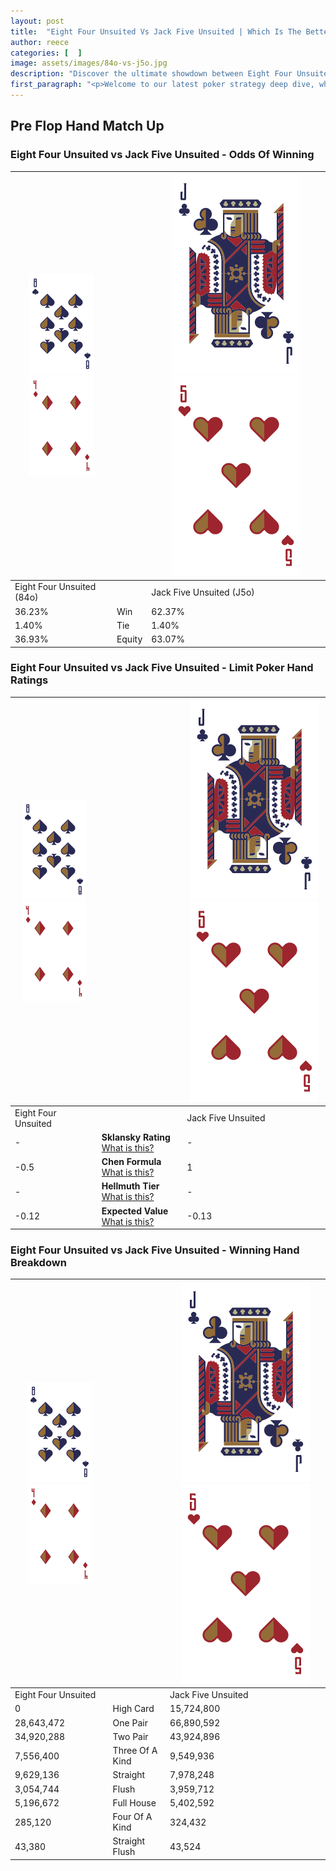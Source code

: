 ```yaml
---
layout: post
title:  "Eight Four Unsuited Vs Jack Five Unsuited | Which Is The Better Hand In Poker? A Complete Guide"
author: reece
categories: [  ]
image: assets/images/84o-vs-j5o.jpg
description: "Discover the ultimate showdown between Eight Four Unsuited and Jack Five Unsuited in poker! Uncover the odds, strategies, and scenarios where one hand triumphs over the other. Get ready to up your poker game with this thrilling analysis."
first_paragraph: "<p>Welcome to our latest poker strategy deep dive, where we're pitting two distinct hands against each other in a high-stakes showdown: Eight Four Unsuited vs Jack Five Unsuited.</p><p>In the dynamic world of poker, every decision counts, and knowing which hand holds the upper hand is key to your success at the table.</p><p>In this article, we'll dissect these two hands, explore the scenarios where one dominates the other, and equip you with the knowledge to make strategic choices that can tip the odds in your favor.</p><p>Get ready to unravel the intriguing dynamics of these poker hands and elevate your game to new heights.</p>"
---
```




[comment]: # (sp0)

## Pre Flop Hand Match Up

<div class="table hand-ratings" markdown="1"> 



### Eight Four Unsuited vs Jack Five Unsuited - Odds Of Winning


    
| ![image info](assets/images/hand1/8.png) ![image info](assets/images/hand1/4o.png) |  | ![image info](assets/images/hand2/J.png) ![image info](assets/images/hand2/5o.png) |
| -------- | -------- | -------- |
| Eight Four Unsuited (84o) |  | Jack Five Unsuited (J5o) |
| 36.23% | Win | 62.37% |
| 1.40% | Tie | 1.40% |
| 36.93% | Equity | 63.07% |




[comment]: # (sp1)



### Eight Four Unsuited vs Jack Five Unsuited - Limit Poker Hand Ratings


    
| ![image info](assets/images/hand1/8.png) ![image info](assets/images/hand1/4o.png) |  | ![image info](assets/images/hand2/J.png) ![image info](assets/images/hand2/5o.png) |
| -------- | -------- | -------- |
| Eight Four Unsuited |  | Jack Five Unsuited |
| - | **Sklansky Rating** [What is this?](/sklansky-rating-explained) | - |
| -0.5 | **Chen Formula** [What is this?](/chen-formula-explained) | 1 |
| - | **Hellmuth Tier** [What is this?](/Hellmuth-tier-explained) | - |
| -0.12 | **Expected Value** [What is this?](/expected-value-explained) | -0.13 |




[comment]: # (sp2)



### Eight Four Unsuited vs Jack Five Unsuited - Winning Hand Breakdown


    
| ![image info](assets/images/hand1/8.png) ![image info](assets/images/hand1/4o.png) |  | ![image info](assets/images/hand2/J.png) ![image info](assets/images/hand2/5o.png) |
| -------- | -------- | -------- |
| Eight Four Unsuited |  | Jack Five Unsuited |
| 0 | High Card | 15,724,800 |
| 28,643,472 | One Pair | 66,890,592 |
| 34,920,288 | Two Pair | 43,924,896 |
| 7,556,400 | Three Of A Kind | 9,549,936 |
| 9,629,136 | Straight | 7,978,248 |
| 3,054,744 | Flush | 3,959,712 |
| 5,196,672 | Full House | 5,402,592 |
| 285,120 | Four Of A Kind | 324,432 |
| 43,380 | Straight Flush | 43,524 |




[comment]: # (sp3)



</div>

[comment]: # (sp4)



[comment]: # (sp5)

